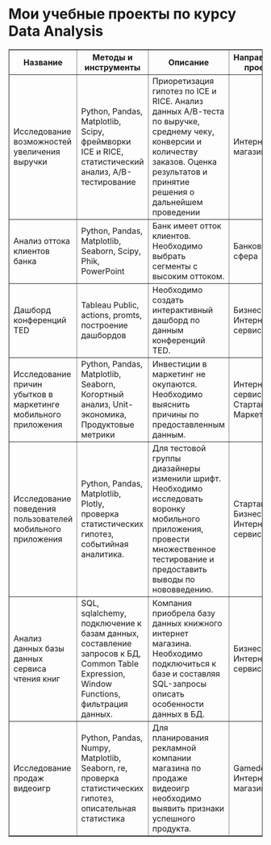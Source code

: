<h1>
  Мои учебные проекты по курсу Data Analysis
</h1>
<body>
  <table border="1">
   <tr>
    <th>Название</th>
    <th>Методы и инструменты</th>
    <th>Описание</th>
    <th>Направление проекта</th>
    <th>Статус</th>
   </tr>
   <tr>
    <td>Исследование возможностей увеличения выручки</td>
    <td>Python, Pandas, Matplotlib, Scipy, фреймворки ICE и RICE, статистический анализ, A/B-тестирование</td>
    <td>Приоретизация гипотез по ICE и RICE. Анализ данных А/В-теста по выручке, среднему чеку, конверсии и количеству заказов. Оценка результатов и принятие решения о дальнейшем проведении</td>
    <td>Интернет-магазины</td>
    <td>Завершён</td>
   </tr>
   <tr>
    <td>Анализ оттока клиентов банка</td>
    <td>Python, Pandas, Matplotlib, Seaborn, Scipy, Phik, PowerPoint</td>
    <td>Банк имеет отток клиентов. Необходимо выбрать сегменты с высоким оттоком.</td>
    <td>Банковская сфера</td>
    <td>Завершён</td>
   </tr>
   <tr>
    <td>Дашборд конференций TED</td>
    <td>Tableau Public, actions, promts, построение дашбордов</td>
    <td>Необходимо создать интерактивный дашборд по данным конференций TED.</td>
    <td>Бизнес, Интернет-сервисы</td>
    <td>Завершён</td>
   </tr>
   <tr>
    <td>Исследование причин убытков в маркетинге мобильного приложения</td>
    <td>Python, Pandas, Matplotlib, Seaborn, Когортный анализ, Unit-экономика, Продуктовые метрики</td>
    <td>Инвестиции в маркетинг не окупаются. Необходимо выяснить причины по предоставленным данным.</td>
    <td>Интернет-сервисы, Стартапы, Маркетинг</td>
    <td>Завершён</td>
   </tr>
   <tr>
    <td>Исследование поведения пользователей мобильного приложения</td>
    <td>Python, Pandas, Matplotlib, Plotly, проверка статистических гипотез, событийная аналитика.</td>
    <td>Для тестовой группы диазайнеры изменили шрифт. Необходимо исследовать воронку мобильного приложения, провести множественное тестирование и предоставить выводы по нововведению.</td>
    <td>Стартапы, Бизнес, Интернет-сервисы</td>
    <td>Завершён</td>
   </tr>
   <tr>
    <td>Анализ данных базы данных сервиса чтения книг</td>
    <td>SQL, sqlalchemy, подключение к базам данных, составление запросов к БД, Common Table Expression, Window Functions, фильтрация данных.</td>
    <td>Компания приобрела базу данных книжного интернет магазина. Необходимо подключиться к базе и составляя SQL-запросы описать особенности данных в БД.</td>
    <td>Бизнес, Интернет-сервисы</td>
    <td>Завершён</td>
   </tr>
   <tr>
    <td>Исследование продаж видеоигр</td>
    <td>Python, Pandas, Numpy, Matplotlib, Seaborn, re, проверка статистических гипотез, описательная статистика</td>
    <td>Для планирования рекламной компании магазина по продаже видеоигр необходимо выявить признаки успешного продукта.</td>
    <td>Gamedev, Интернет-магазины</td>
    <td>Завершён</td>
   </tr>
  </table>
 </body>
